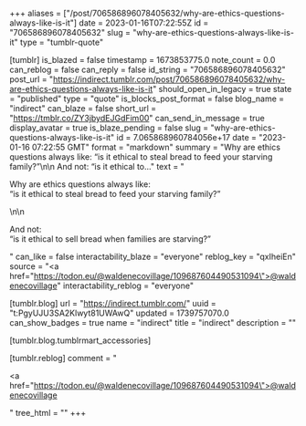 +++
aliases = ["/post/706586896078405632/why-are-ethics-questions-always-like-is-it"]
date = 2023-01-16T07:22:55Z
id = "706586896078405632"
slug = "why-are-ethics-questions-always-like-is-it"
type = "tumblr-quote"

[tumblr]
is_blazed = false
timestamp = 1673853775.0
note_count = 0.0
can_reblog = false
can_reply = false
id_string = "706586896078405632"
post_url = "https://indirect.tumblr.com/post/706586896078405632/why-are-ethics-questions-always-like-is-it"
should_open_in_legacy = true
state = "published"
type = "quote"
is_blocks_post_format = false
blog_name = "indirect"
can_blaze = false
short_url = "https://tmblr.co/ZY3jbydEJGdFim00"
can_send_in_message = true
display_avatar = true
is_blaze_pending = false
slug = "why-are-ethics-questions-always-like-is-it"
id = 7.065868960784056e+17
date = "2023-01-16 07:22:55 GMT"
format = "markdown"
summary = "Why are ethics questions always like: “is it ethical to steal bread to feed your starving family?”\n\n And not: “is it ethical to..."
text = "<p>Why are ethics questions always like:<br/>&ldquo;is it ethical to steal bread to feed your starving family?&rdquo;</p>\n\n<p>And not:<br/>&ldquo;is it ethical to sell bread when families are starving?&rdquo;</p>"
can_like = false
interactability_blaze = "everyone"
reblog_key = "qxIheiEn"
source = "<a href=\"https://todon.eu/@waldenecovillage/109687604490531094\">@waldenecovillage</a>"
interactability_reblog = "everyone"

[tumblr.blog]
url = "https://indirect.tumblr.com/"
uuid = "t:PgyUJU3SA2Klwyt81UWAwQ"
updated = 1739757070.0
can_show_badges = true
name = "indirect"
title = "indirect"
description = ""

[tumblr.blog.tumblrmart_accessories]

[tumblr.reblog]
comment = "<p><a href=\"https://todon.eu/@waldenecovillage/109687604490531094\">@waldenecovillage</a></p>"
tree_html = ""
+++
